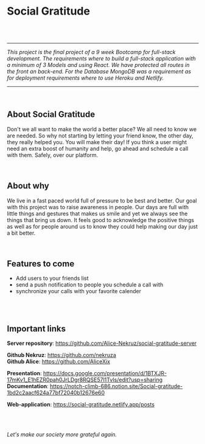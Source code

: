# Social Gratitude

<br>
<br>

___
*This project is the final project of a 9 week Bootcamp for full-stack development.
The requirements where to build a full-stack application with a minimum of 3 Models and using React.
We have protected all routes in the front an back-end.
For the Database MongoDB was a requirement as for deployment requirements where to use Heroku and Netlify.*

___

<br>

## About Social Gratitude
Don't we all want to make the world a better place?
We all need to know we are needed. So why not starting by letting your friend know, the other day, they really helped you. You will make their day!
If you think a user might need an extra boost of humanity and help, go ahead and schedule a call with them. Safely, over our platform.

<br>

## About why
We live in a fast paced world full of pressure to be best and better.
Our goal with this project was to raise awareness in people. Our days are full with little things and gestures that makes us smile and yet we always see the things that bring us down.
It feels good to acknowledge the positive things as well as for people around us to know they could help making our day just a bit better.

<br>

## Features to come
- Add users to your friends list
- send a push notification to people you schedule a call with
- synchronize your calls with your favorite calender

<br>
<br>

## Important links
**Server repository**: https://github.com/Alice-Nekruz/social-gratitude-server

**Github Nekruz**: https://github.com/nekruza
<br>**Github Alice**: https://github.com/AliceXix

**Presentation**: https://docs.google.com/presentation/d/1BTXJR-17mKv1_E1hEZR0pah0JrLDgr8RQSE57l1TvIs/edit?usp=sharing
<br>**Documentation**: https://notch-climb-686.notion.site/Social-gratitude-1bd2c2aacf624a77bf72040b12676e60

**Web-application**: https://social-gratitude.netlify.app/posts


<br>
<br>

*Let's make our society more grateful again.*
